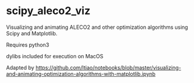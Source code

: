 # scipy_aleco2_viz
Visualizing and animating ALECO2 and other optimization algorithms using Scipy and Matplotlib. 

Requires python3 

dylibs included for execution on MacOS

Adapted by https://github.com/ltiao/notebooks/blob/master/visualizing-and-animating-optimization-algorithms-with-matplotlib.ipynb
